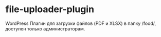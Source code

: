 # file-uploader-plugin
WordPress Плагин для загрузки файлов (PDF и XLSX) в папку /food/, доступен только администраторам.
